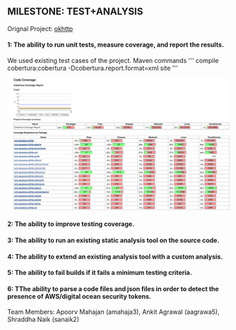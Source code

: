MILESTONE: TEST+ANALYSIS
------------------------

Orignal Project: [okhttp](https://github.com/square/okhttp)


####  1: The ability to run unit tests, measure coverage, and report the results.

We used existing test cases of the project.
Maven commands
'''
compile
cobertura:cobertura -Dcobertura.report.format=xml
site
'''

![Code Coverage](https://github.com/apoorvmahajan/okhttp/blob/master/Screenshot/Screen%20Shot%202015-10-23%20at%205.39.27%20PM.png)

####  2: The ability to improve testing coverage.

#### 3: The ability to run an existing static analysis tool on the source code.

####  4: The ability to extend an existing analysis tool with a custom analysis.

####  5: The ability to fail builds if it fails a minimum testing criteria. 

####  6: TThe ability to parse a code files and json files in order to detect the presence of AWS/digital ocean security tokens.


Team Members: Apoorv Mahajan (amahaja3), Ankit Agrawal (aagrawa5), Shraddha Naik (sanaik2)

